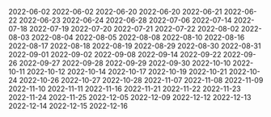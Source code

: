 
2022-06-02
2022-06-02
2022-06-20
2022-06-20
2022-06-21
2022-06-22
2022-06-23
2022-06-24
2022-06-28
2022-07-06
2022-07-14
2022-07-18
2022-07-19
2022-07-20
2022-07-21
2022-07-22
2022-08-02
2022-08-03
2022-08-04
2022-08-05
2022-08-08
2022-08-10
2022-08-16
2022-08-17
2022-08-18
2022-08-19
2022-08-29
2022-08-30
2022-08-31
2022-09-01
2022-09-02
2022-09-08
2022-09-14
2022-09-22
2022-09-26
2022-09-27
2022-09-28
2022-09-29
2022-09-30
2022-10-10
2022-10-11
2022-10-12
2022-10-14
2022-10-17
2022-10-19
2022-10-21
2022-10-24
2022-10-26
2022-10-27
2022-10-28
2022-11-07
2022-11-08
2022-11-09
2022-11-10
2022-11-11
2022-11-16
2022-11-21
2022-11-22
2022-11-23
2022-11-24
2022-11-25
2022-12-05
2022-12-09
2022-12-12
2022-12-13
2022-12-14
2022-12-15
2022-12-16
